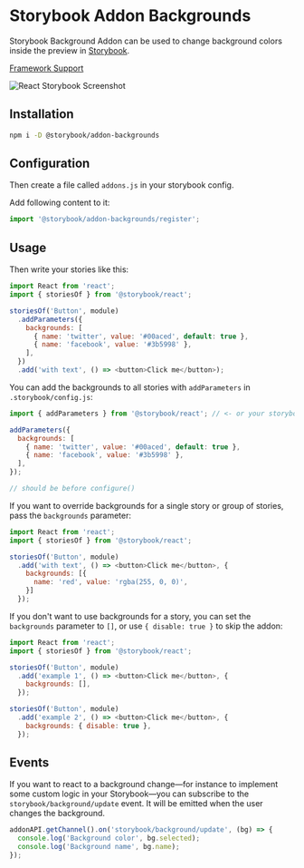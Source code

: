 # Storybook Addon Backgrounds

Storybook Background Addon can be used to change background colors inside the preview in [Storybook](https://storybook.js.org).

[Framework Support](https://github.com/storybookjs/storybook/blob/master/ADDONS_SUPPORT.md)

![React Storybook Screenshot](https://storybook.js.org/img/addon-backgrounds.gif)

## Installation

```sh
npm i -D @storybook/addon-backgrounds
```

## Configuration

Then create a file called `addons.js` in your storybook config.

Add following content to it:

```js
import '@storybook/addon-backgrounds/register';
```

## Usage

Then write your stories like this:

```js
import React from 'react';
import { storiesOf } from '@storybook/react';

storiesOf('Button', module)
  .addParameters({
    backgrounds: [
      { name: 'twitter', value: '#00aced', default: true },
      { name: 'facebook', value: '#3b5998' },
    ],
  })
  .add('with text', () => <button>Click me</button>);
```

You can add the backgrounds to all stories with `addParameters` in `.storybook/config.js`:

```js
import { addParameters } from '@storybook/react'; // <- or your storybook framework

addParameters({
  backgrounds: [
    { name: 'twitter', value: '#00aced', default: true },
    { name: 'facebook', value: '#3b5998' },
  ],
});

// should be before configure()
```

If you want to override backgrounds for a single story or group of stories, pass the `backgrounds` parameter:

```js
import React from 'react';
import { storiesOf } from '@storybook/react';

storiesOf('Button', module)
  .add('with text', () => <button>Click me</button>, {
    backgrounds: [{
      name: 'red', value: 'rgba(255, 0, 0)',
    }]
  });
```

If you don't want to use backgrounds for a story, you can set the `backgrounds` parameter to `[]`, or use `{ disable: true }` to skip the addon:

```js
import React from 'react';
import { storiesOf } from '@storybook/react';

storiesOf('Button', module)
  .add('example 1', () => <button>Click me</button>, {
    backgrounds: [],
  });

storiesOf('Button', module)
  .add('example 2', () => <button>Click me</button>, {
    backgrounds: { disable: true },
  });
```

## Events

If you want to react to a background change—for instance to implement some custom logic in your Storybook—you can subscribe to the `storybook/background/update` event. It will be emitted when the user changes the background.

```js
addonAPI.getChannel().on('storybook/background/update', (bg) => {
  console.log('Background color', bg.selected);
  console.log('Background name', bg.name);
});
```

